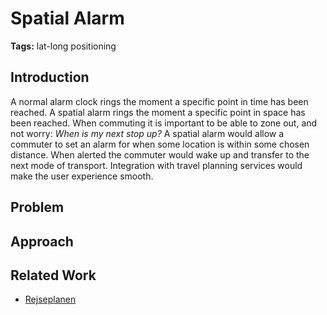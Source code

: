 # Spatial Alarm

**Tags:** lat-long positioning

## Introduction

A normal alarm clock rings the moment a specific point in time has been reached. A spatial alarm rings the moment a specific point in space has been reached. When commuting it is important to be able to zone out, and not worry: *When is my next stop up?* A spatial alarm would allow a commuter to set an alarm for when some location is within some chosen distance. When alerted the commuter would wake up and transfer to the next mode of transport. Integration with travel planning services would make the user experience smooth.

## Problem

## Approach

## Related Work

- [Rejseplanen](https://rejseplanen.dk)

